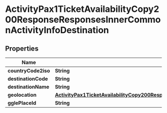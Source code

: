 

# ActivityPax1TicketAvailabilityCopy200ResponseResponsesInnerCommonActivityInfoDestination


## Properties

| Name | Type | Description | Notes |
|------------ | ------------- | ------------- | -------------|
|**countryCode2iso** | **String** |  |  [optional] |
|**destinationCode** | **String** |  |  [optional] |
|**destinationName** | **String** |  |  [optional] |
|**geolocation** | [**ActivityPax1TicketAvailabilityCopy200ResponseResponsesInnerCommonActivityInfoDestinationGeolocation**](ActivityPax1TicketAvailabilityCopy200ResponseResponsesInnerCommonActivityInfoDestinationGeolocation.md) |  |  [optional] |
|**gglePlaceId** | **String** |  |  [optional] |



